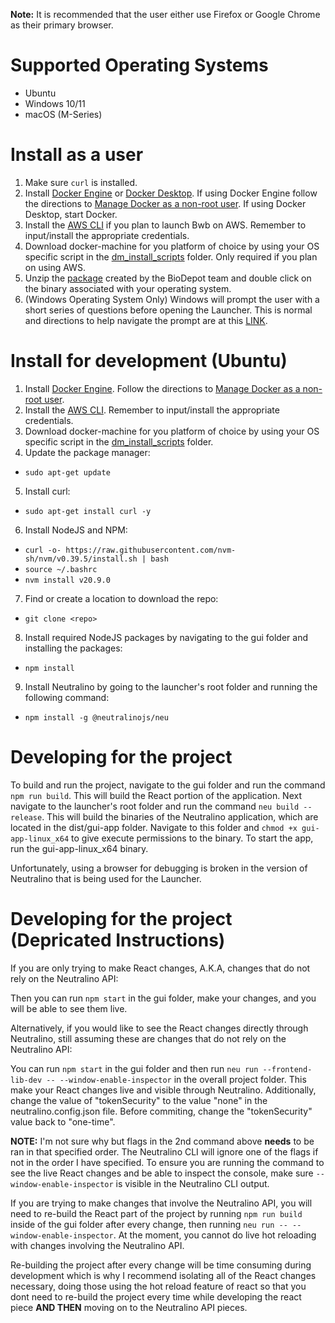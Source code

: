 **Note:** It is recommended that the user either use Firefox or Google Chrome as their primary browser.

# Supported Operating Systems
- Ubuntu
- Windows 10/11
- macOS (M-Series)

# Install as a user
1. Make sure `curl` is installed.
2. Install [Docker Engine](https://docs.docker.com/engine/install/) or [Docker Desktop](https://docs.docker.com/desktop/).  If using Docker Engine follow the directions to [Manage Docker as a non-root user](https://docs.docker.com/engine/install/linux-postinstall/#manage-docker-as-a-non-root-user).  If using Docker Desktop, start Docker.
3. Install the [AWS CLI](https://docs.aws.amazon.com/cli/latest/userguide/getting-started-install.html) if you plan to launch Bwb on AWS.  Remember to input/install the appropriate credentials.
4. Download docker-machine for you platform of choice by using your OS specific script in the [dm_install_scripts](https://github.com/BioDepot/biodepot-launcher/tree/main/dm_install_scripts) folder.  Only required if you plan on using AWS.
5. Unzip the [package](https://raw.githubusercontent.com/Biodepot/biodepot-launcher/main/binaries.zip) created by the BioDepot team and double click on the binary associated with your operating system.
6. (Windows Operating System Only) Windows will prompt the user with a short series of questions before opening the Launcher.  This is normal and directions to help navigate the prompt are at this [LINK]().

# Install for development (Ubuntu)
1. Install [Docker Engine](https://docs.docker.com/engine/install/).  Follow the directions to [Manage Docker as a non-root user](https://docs.docker.com/engine/install/linux-postinstall/#manage-docker-as-a-non-root-user).
2. Install the [AWS CLI](https://docs.aws.amazon.com/cli/latest/userguide/getting-started-install.html).  Remember to input/install the appropriate credentials.
3. Download docker-machine for you platform of choice by using your OS specific script in the [dm_install_scripts](https://github.com/BioDepot/biodepot-launcher/tree/main/dm_install_scripts) folder.
4. Update the package manager:
  - `sudo apt-get update`
5. Install curl:
  - `sudo apt-get install curl -y`
6. Install NodeJS and NPM:
  - `curl -o- https://raw.githubusercontent.com/nvm-sh/nvm/v0.39.5/install.sh | bash`
  - `source ~/.bashrc`
  - `nvm install v20.9.0`
7. Find or create a location to download the repo:
  - `git clone <repo>`
8. Install required NodeJS packages by navigating to the gui folder and installing the packages:
  - `npm install`
9. Install Neutralino by going to the launcher's root folder and running the following command:
  - `npm install -g @neutralinojs/neu`

# Developing for the project
To build and run the project, navigate to the gui folder and run the command `npm run build`.  This will build the React portion of the application.  Next navigate to the launcher's root folder and run the command `neu build --release`.  This will build the binaries of the Neutralino application, which are located in the dist/gui-app folder.  Navigate to this folder and `chmod +x gui-app-linux_x64` to give execute permissions to the binary.  To start the app, run the gui-app-linux_x64 binary.

Unfortunately, using a browser for debugging is broken in the version of Neutralino that is being used for the Launcher.

# Developing for the project (Depricated Instructions)
If you are only trying to make React changes, A.K.A, changes that do not rely on the Neutralino API:

Then you can run `npm start` in the gui folder, make your changes, and you will be able to see them live.

Alternatively, if you would like to see the React changes directly through Neutralino, still assuming these are changes that do not rely on the Neutralino API:

You can run `npm start` in the gui folder and then run `neu run --frontend-lib-dev -- --window-enable-inspector` in the overall project folder. This make your React changes live and visible through Neutralino.  Additionally, change the value of "tokenSecurity" to the value "none" in the neutralino.config.json file.  Before commiting, change the "tokenSecurity" value back to "one-time".

**NOTE:** I'm not sure why but flags in the 2nd command above __needs__ to be ran in that specified order. The Neutralino CLI will ignore one of the flags if not in the order I have specified. To ensure you are running the command to see the live React changes and be able to inspect the console, make sure `--window-enable-inspector` is visible in the Neutralino CLI output.

If you are trying to make changes that involve the Neutralino API, you will need to re-build the React part of the project by running `npm run build` inside of the gui folder after every change, then running `neu run -- --window-enable-inspector`. At the moment, you cannot do live hot reloading with changes involving the Neutralino API.

Re-building the project after every change will be time consuming during development which is why I recommend isolating all of the React changes necessary, doing those using the hot reload feature of react so that you dont need to re-build the project every time while developing the react piece **AND THEN** moving on to the Neutralino API pieces.
